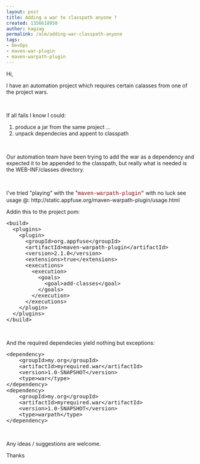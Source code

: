 ```yaml
---
layout: post
title: Adding a war to classpath anyone ?
created: 1356618950
author: hagzag
permalink: /alm/adding-war-classpath-anyone
tags:
- DevOps
- maven-war-plugin
- maven-warpath-plugin
---
```

<p>Hi,&nbsp;</p>
<p>I have an automation project which requires certain calasses from one of the project wars.</p>
<p>&nbsp;</p>
<p>If all fails I know I could:</p>
<ol>
    <li>produce a jar from the same project ...&nbsp;</li>
    <li>unpack dependecies and appent to classpath</li>
</ol>
<p>&nbsp;</p>
<p>Our automation team have been trying to add the war as a dependency and expected it to be appended to the classpath, but really what is needed is the WEB-INF/classes directory.</p>
<p>&nbsp;</p>
<p style="direction: ltr;">I've tried &quot;playing&quot; with the &quot;<span style="background-color: transparent; color: rgb(128, 0, 0); font-family: Consolas, Menlo, Monaco, 'Lucida Console', 'Liberation Mono', 'DejaVu Sans Mono', 'Bitstream Vera Sans Mono', 'Courier New', monospace, serif; line-height: 18px;">maven-warpath-plugin&quot;</span> with no luck see usage @: http://static.appfuse.org/maven-warpath-plugin/usage.html</p>
<p style="direction: ltr;">Addin this to the project pom:</p>
<pre title="code" class="brush: xhtml;">
&lt;build&gt;
  &lt;plugins&gt;
    &lt;plugin&gt;
      &lt;groupId&gt;org.appfuse&lt;/groupId&gt;
      &lt;artifactId&gt;maven-warpath-plugin&lt;/artifactId&gt;
      &lt;version&gt;2.1.0&lt;/version&gt;
      &lt;extensions&gt;true&lt;/extensions&gt;
      &lt;executions&gt;
        &lt;execution&gt;
          &lt;goals&gt;
            &lt;goal&gt;add-classes&lt;/goal&gt;
          &lt;/goals&gt;
        &lt;/execution&gt;
      &lt;/executions&gt;
    &lt;/plugin&gt;
  &lt;/plugins&gt;
&lt;/build&gt;</pre>
<p style="direction: ltr;">&nbsp;</p>
<p style="direction: ltr;">And the required dependecies yield nothing but exceptions:</p>
<pre title="code" class="brush: xhtml;">
&lt;dependency&gt;
    &lt;groupId&gt;my.org&lt;/groupId&gt;
    &lt;artifactId&gt;myrequired.war&lt;/artifactId&gt;
    &lt;version&gt;1.0-SNAPSHOT&lt;/version&gt;
    &lt;type&gt;war&lt;/type&gt;
&lt;/dependency&gt;
&lt;dependency&gt;
    &lt;groupId&gt;my.org&lt;/groupId&gt;
    &lt;artifactId&gt;myrequired.war&lt;/artifactId&gt;
    &lt;version&gt;1.0-SNAPSHOT&lt;/version&gt;
    &lt;type&gt;warpath&lt;/type&gt;
&lt;/dependency&gt;</pre>
<p style="direction: ltr;">&nbsp;</p>
<p style="direction: ltr;">Any ideas / suggestions are welcome.</p>
<p style="direction: ltr;">Thanks</p>
